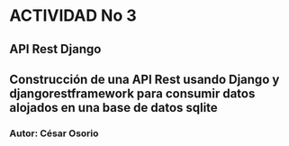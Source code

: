 # ACTIVIDAD No 3
## API Rest Django
##  Construcción de una API  Rest usando Django y djangorestframework para consumir datos alojados en una base de datos sqlite
### Autor: César Osorio
